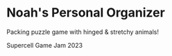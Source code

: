 # Noah's Personal Organizer
Packing puzzle game with hinged & stretchy animals!

Supercell Game Jam 2023
